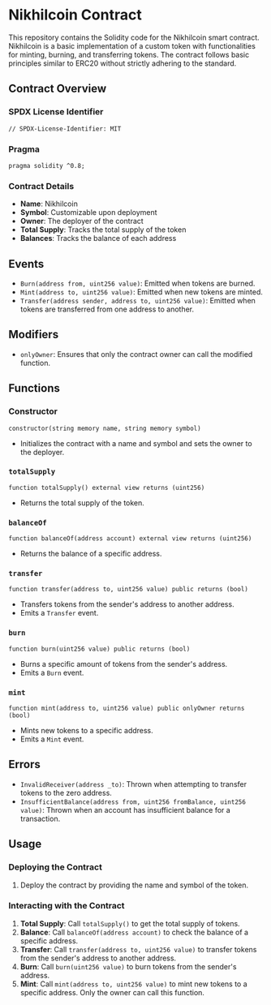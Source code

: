 # Nikhilcoin Contract

This repository contains the Solidity code for the Nikhilcoin smart contract. Nikhilcoin is a basic implementation of a custom token with functionalities for minting, burning, and transferring tokens. The contract follows basic principles similar to ERC20 without strictly adhering to the standard.

## Contract Overview

### SPDX License Identifier

```solidity
// SPDX-License-Identifier: MIT
```

### Pragma

```solidity
pragma solidity ^0.8;
```

### Contract Details

- **Name**: Nikhilcoin
- **Symbol**: Customizable upon deployment
- **Owner**: The deployer of the contract
- **Total Supply**: Tracks the total supply of the token
- **Balances**: Tracks the balance of each address

## Events

- `Burn(address from, uint256 value)`: Emitted when tokens are burned.
- `Mint(address to, uint256 value)`: Emitted when new tokens are minted.
- `Transfer(address sender, address to, uint256 value)`: Emitted when tokens are transferred from one address to another.

## Modifiers

- `onlyOwner`: Ensures that only the contract owner can call the modified function.

## Functions

### Constructor

```solidity
constructor(string memory name, string memory symbol)
```
- Initializes the contract with a name and symbol and sets the owner to the deployer.

### `totalSupply`

```solidity
function totalSupply() external view returns (uint256)
```
- Returns the total supply of the token.

### `balanceOf`

```solidity
function balanceOf(address account) external view returns (uint256)
```
- Returns the balance of a specific address.

### `transfer`

```solidity
function transfer(address to, uint256 value) public returns (bool)
```
- Transfers tokens from the sender's address to another address.
- Emits a `Transfer` event.

### `burn`

```solidity
function burn(uint256 value) public returns (bool)
```
- Burns a specific amount of tokens from the sender's address.
- Emits a `Burn` event.

### `mint`

```solidity
function mint(address to, uint256 value) public onlyOwner returns (bool)
```
- Mints new tokens to a specific address.
- Emits a `Mint` event.

## Errors

- `InvalidReceiver(address _to)`: Thrown when attempting to transfer tokens to the zero address.
- `InsufficientBalance(address from, uint256 fromBalance, uint256 value)`: Thrown when an account has insufficient balance for a transaction.

## Usage

### Deploying the Contract

1. Deploy the contract by providing the name and symbol of the token.

### Interacting with the Contract

1. **Total Supply**: Call `totalSupply()` to get the total supply of tokens.
2. **Balance**: Call `balanceOf(address account)` to check the balance of a specific address.
3. **Transfer**: Call `transfer(address to, uint256 value)` to transfer tokens from the sender's address to another address.
4. **Burn**: Call `burn(uint256 value)` to burn tokens from the sender's address.
5. **Mint**: Call `mint(address to, uint256 value)` to mint new tokens to a specific address. Only the owner can call this function.
